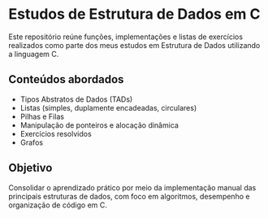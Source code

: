 # Estudos de Estrutura de Dados em C

Este repositório reúne funções, implementações e listas de exercícios realizados como parte dos meus estudos em Estrutura de Dados utilizando a linguagem C.

## Conteúdos abordados

- Tipos Abstratos de Dados (TADs)
- Listas (simples, duplamente encadeadas, circulares)
- Pilhas e Filas
- Manipulação de ponteiros e alocação dinâmica
- Exercícios resolvidos
- Grafos

## Objetivo

Consolidar o aprendizado prático por meio da implementação manual das principais estruturas de dados, com foco em algoritmos, desempenho e organização de código em C.
